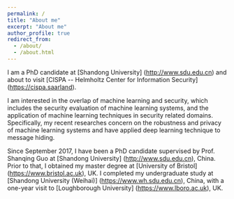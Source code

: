 ```yaml
---
permalink: /
title: "About me"
excerpt: "About me"
author_profile: true
redirect_from: 
  - /about/
  - /about.html
---
```


I am a PhD candidate at [Shandong University] (http://www.sdu.edu.cn) and about to visit [CISPA -- Helmholtz Center for Information Security] (https://cispa.saarland).

I am interested in the overlap of machine learning and security, which includes the security evaluation of machine learning systems, and the application of machine learning techniques in security related domains. Specifically, my recent researches concern on the robustness and privacy of machine learning systems and have applied deep learning technique to message hiding.

Since September 2017, I have been a PhD candidate supervised by Prof. Shanqing Guo at [Shandong University] (http://www.sdu.edu.cn), China. Prior to that, I obtained my master degree at [University of Bristol] (https://www.bristol.ac.uk), UK. I completed my undergraduate study at [Shandong University (Weihai)] (https://www.wh.sdu.edu.cn), China, with a one-year visit to [Loughborough University] (https://www.lboro.ac.uk), UK.
